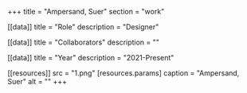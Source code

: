 +++
title = "Ampersand, Suer"
section = "work"

[[data]]
title = "Role"
description = "Designer"

[[data]]
title = "Collaborators"
description = ""

[[data]]
title = "Year"
description = "2021-Present"

[[resources]]
src = "1.png"
[resources.params]
caption = "Ampersand, Suer"
alt = ""
+++

